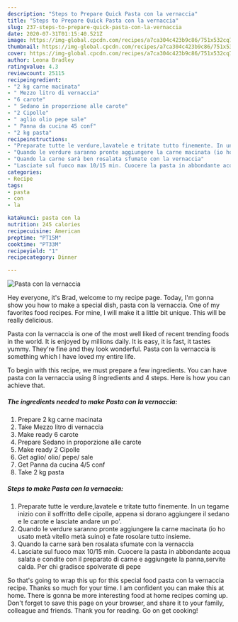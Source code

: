 ```yaml
---
description: "Steps to Prepare Quick Pasta con la vernaccia"
title: "Steps to Prepare Quick Pasta con la vernaccia"
slug: 237-steps-to-prepare-quick-pasta-con-la-vernaccia
date: 2020-07-31T01:15:40.521Z
image: https://img-global.cpcdn.com/recipes/a7ca304c423b9c86/751x532cq70/pasta-con-la-vernaccia-recipe-main-photo.jpg
thumbnail: https://img-global.cpcdn.com/recipes/a7ca304c423b9c86/751x532cq70/pasta-con-la-vernaccia-recipe-main-photo.jpg
cover: https://img-global.cpcdn.com/recipes/a7ca304c423b9c86/751x532cq70/pasta-con-la-vernaccia-recipe-main-photo.jpg
author: Leona Bradley
ratingvalue: 4.3
reviewcount: 25115
recipeingredient:
- "2 kg carne macinata"
- " Mezzo litro di vernaccia"
- "6 carote"
- " Sedano in proporzione alle carote"
- "2 Cipolle"
- " aglio olio pepe sale"
- " Panna da cucina 45 conf"
- "2 kg pasta"
recipeinstructions:
- "Preparate tutte le verdure,lavatele e tritate tutto finemente. In un tegame inizio con il soffritto delle cipolle, appena si dorano aggiungere il sedano e le carote e lasciate andare un po&#39;."
- "Quando le verdure saranno pronte aggiungere la carne macinata (io ho usato metà vitello metà suino) e fate rosolare tutto insieme."
- "Quando la carne sarà ben rosalata sfumate con la vernaccia"
- "Lasciate sul fuoco max 10/15 min. Cuocere la pasta in abbondante acqua salata e condite con il preparato di carne e aggiungete la panna,servite calda. Per chi gradisce spolverate di pepe"
categories:
- Recipe
tags:
- pasta
- con
- la

katakunci: pasta con la 
nutrition: 245 calories
recipecuisine: American
preptime: "PT15M"
cooktime: "PT33M"
recipeyield: "1"
recipecategory: Dinner

---
```



![Pasta con la vernaccia](https://img-global.cpcdn.com/recipes/a7ca304c423b9c86/751x532cq70/pasta-con-la-vernaccia-recipe-main-photo.jpg)

Hey everyone, it's Brad, welcome to my recipe page. Today, I'm gonna show you how to make a special dish, pasta con la vernaccia. One of my favorites food recipes. For mine, I will make it a little bit unique. This will be really delicious.

Pasta con la vernaccia is one of the most well liked of recent trending foods in the world. It is enjoyed by millions daily. It is easy, it is fast, it tastes yummy. They're fine and they look wonderful. Pasta con la vernaccia is something which I have loved my entire life.




To begin with this recipe, we must prepare a few ingredients. You can have pasta con la vernaccia using 8 ingredients and 4 steps. Here is how you can achieve that.

<!--inarticleads1-->

##### The ingredients needed to make Pasta con la vernaccia:

1. Prepare 2 kg carne macinata
1. Take  Mezzo litro di vernaccia
1. Make ready 6 carote
1. Prepare  Sedano in proporzione alle carote
1. Make ready 2 Cipolle
1. Get  aglio/ olio/ pepe/ sale
1. Get  Panna da cucina 4/5 conf
1. Take 2 kg pasta




<!--inarticleads2-->

##### Steps to make Pasta con la vernaccia:

1. Preparate tutte le verdure,lavatele e tritate tutto finemente. In un tegame inizio con il soffritto delle cipolle, appena si dorano aggiungere il sedano e le carote e lasciate andare un po&#39;.
1. Quando le verdure saranno pronte aggiungere la carne macinata (io ho usato metà vitello metà suino) e fate rosolare tutto insieme.
1. Quando la carne sarà ben rosalata sfumate con la vernaccia
1. Lasciate sul fuoco max 10/15 min. Cuocere la pasta in abbondante acqua salata e condite con il preparato di carne e aggiungete la panna,servite calda. Per chi gradisce spolverate di pepe




So that's going to wrap this up for this special food pasta con la vernaccia recipe. Thanks so much for your time. I am confident you can make this at home. There is gonna be more interesting food at home recipes coming up. Don't forget to save this page on your browser, and share it to your family, colleague and friends. Thank you for reading. Go on get cooking!
